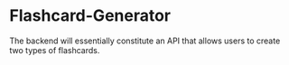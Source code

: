 # Flashcard-Generator
The backend will essentially constitute an API that allows users to create two types of flashcards.
